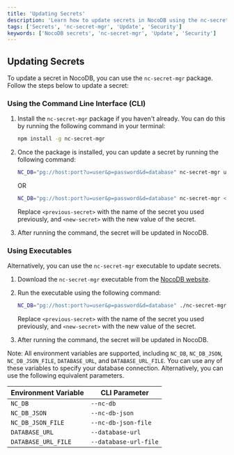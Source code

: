```yaml
---
title: 'Updating Secrets'
description: 'Learn how to update secrets in NocoDB using the nc-secret-mgr package.'
tags: ['Secrets', 'nc-secret-mgr', 'Update', 'Security']
keywords: ['NocoDB secrets', 'nc-secret-mgr', 'Update', 'Security']
---
```


## Updating Secrets

To update a secret in NocoDB, you can use the `nc-secret-mgr` package. Follow the steps below to update a secret:

### Using the Command Line Interface (CLI)

1. Install the `nc-secret-mgr` package if you haven't already. You can do this by running the following command in your terminal:

   ```bash
   npm install -g nc-secret-mgr
   ```

2. Once the package is installed, you can update a secret by running the following command:

   ```bash
   NC_DB="pg://host:port?u=user&p=password&d=database" nc-secret-mgr update --prev <previous-secret> --new <new-secret>
   ```
   
   OR

   ```bash
   NC_DB="pg://host:port?u=user&p=password&d=database" nc-secret-mgr <previous-secret> <new-secret>
   ```
   
   Replace `<previous-secret>` with the name of the secret you used previously, and `<new-secret>` with the new value of the secret.

3. After running the command, the secret will be updated in NocoDB.

### Using Executables

Alternatively, you can use the `nc-secret-mgr` executable to update secrets.

1. Download the `nc-secret-mgr` executable from the [NocoDB website](https://github.com/nocodb/nc-secret-mgr/releases/latest).
2. Run the executable using the following command:

   ```bash
   NC_DB="pg://host:port?u=user&p=password&d=database" ./nc-secret-mgr-macos-arm64 update --prev <previous-secret> --new <new-secret>
   ```

   Replace `<previous-secret>` with the name of the secret you used previously, and `<new-secret>` with the new value of the secret.

3. After running the command, the secret will be updated in NocoDB.


Note: All environment variables are supported, including `NC_DB`, `NC_DB_JSON`, `NC_DB_JSON_FILE`, `DATABASE_URL`, and `DATABASE_URL_FILE`. You can use any of these variables to specify your database connection. Alternatively, you can use the following equivalent parameters. 


| Environment Variable | CLI Parameter |
| --------------------- | -------------- |
| `NC_DB`               | `--nc-db`      |
| `NC_DB_JSON`          | `--nc-db-json` |
| `NC_DB_JSON_FILE`     | `--nc-db-json-file` |
| `DATABASE_URL`        | `--database-url` |
| `DATABASE_URL_FILE`   | `--database-url-file` |
